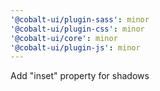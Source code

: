```yaml
---
'@cobalt-ui/plugin-sass': minor
'@cobalt-ui/plugin-css': minor
'@cobalt-ui/core': minor
'@cobalt-ui/plugin-js': minor
---
```


Add "inset" property for shadows
